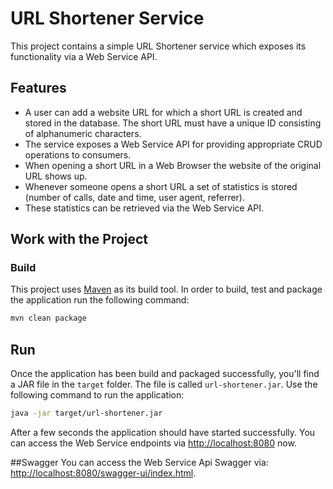 # URL Shortener Service
This project contains a simple URL Shortener service which exposes its functionality via a Web Service API.

## Features
- A user can add a website URL for which a short URL is created and stored in the database. The short URL must have a unique ID
  consisting of alphanumeric characters.
- The service exposes a Web Service API for providing appropriate CRUD operations to consumers.
- When opening a short URL in a Web Browser the website of the original URL shows up.
- Whenever someone opens a short URL a set of statistics is stored (number of calls, date and time, user agent, referrer).
- These statistics can be retrieved via the Web Service API.

## Work with the Project

### Build
This project uses [Maven](https://maven.apache.org) as its build tool. In order to build, test and package the application
run the following command:

```bash
mvn clean package
```

## Run
Once the application has been build and packaged successfully, you'll find a JAR file in the `target` folder. The file
is called `url-shortener.jar`. Use the following command to run the application:

```bash
java -jar target/url-shortener.jar
```

After a few seconds the application should have started successfully. You can access the Web Service endpoints via
[http://localhost:8080](http://localhost:8080) now.

##Swagger
You can access the Web Service Api Swagger via: [http://localhost:8080/swagger-ui/index.html](http://localhost:8080/swagger-ui/index.html).